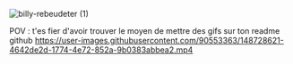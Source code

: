 ![billy-rebeudeter (1)](https://user-images.githubusercontent.com/90553363/147875363-432905b0-828c-4498-9499-e0f82610dbef.gif)

POV : t'es fier d'avoir trouver le moyen de mettre des gifs sur ton readme github
https://user-images.githubusercontent.com/90553363/148728621-4642de2d-1774-4e72-852a-9b0383abbea2.mp4

